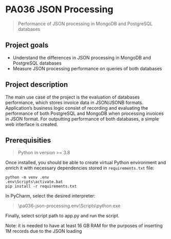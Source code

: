 # PA036 JSON Processing
> Performance of JSON processing in MongoDB and PostgreSQL databases

## Project goals
* Understand the differences in JSON processing in MongoDB and PostgreSQL databases
* Measure JSON processing performance on queries of both databases

## Project description
The main use case of the project is the evaluation of databases performance, which stores invoice data in JSON/JSONB formats.
Application’s business logic consist of recording and evaluating the performance of both PostgreSQL and MongoDB when processing invoices in JSON format.
For outputting performance of both databases, a simple web interface is created.

## Prerequisities
> Python in version >= 3.8

Once installed, you should be able to create virtual Python environment and enrich it with necessary dependencies stored in `requirements.txt` file:

```
python -m venv .env
.env\Scripts\activate.bat
pip install -r requirements.txt
```

In PyCharm, select the desired interpreter:
> \pa036-json-processing\.env\Scripts\python.exe
 
Finally, select script path to app.py and run the script.

Note: it is needed to have at least 16 GB RAM for the purposes of inserting 1M records due to the JSON loading
